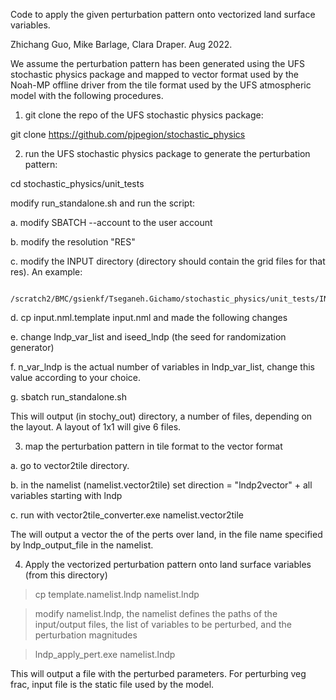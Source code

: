 Code to apply the given perturbation pattern onto vectorized land surface variables.

Zhichang Guo, Mike Barlage, Clara Draper. Aug 2022.

We assume the perturbation pattern has been generated using the UFS stochastic physics package and mapped to vector format used by the Noah-MP offline driver from the tile format used by the UFS atmospheric model with the following procedures.

1. git clone the repo of the UFS stochastic physics package:

git clone https://github.com/pjpegion/stochastic_physics

2. run the UFS stochastic physics package to generate the perturbation pattern:

cd stochastic_physics/unit_tests

modify run_standalone.sh and run the script:

  a. modify SBATCH --account to the user account

  b. modify the resolution "RES"

  c. modify the INPUT directory (directory should contain the grid files for that res). An example:

     /scratch2/BMC/gsienkf/Tseganeh.Gichamo/stochastic_physics/unit_tests/INPUT

  d. cp input.nml.template input.nml and made the following changes

  e. change lndp_var_list and iseed_lndp (the seed for randomization generator)

  f. n_var_lndp is the actual number of variables in lndp_var_list, change this value according to your choice.

  g. sbatch run_standalone.sh

This will output (in stochy_out) directory, a number of files, depending on the layout. A layout of 1x1 will give 6 files.

3. map the perturbation pattern in tile format to the vector format

  a. go to vector2tile directory. 

  b. in the namelist (namelist.vector2tile) set 
        direction = "lndp2vector"
        + all variables starting with lndp

  c. run with vector2tile_converter.exe namelist.vector2tile 

The will output a vector the of the perts over land, in the file name specified by lndp_output_file in the namelist.

4. Apply the vectorized perturbation pattern onto land surface variables  
(from this directory)

>cp template.namelist.lndp namelist.lndp

>modify namelist.lndp, the namelist defines the paths of the input/output files, the list of variables to be perturbed, and the perturbation magnitudes

>lndp_apply_pert.exe namelist.lndp

This will output a file with the perturbed parameters. For perturbing veg frac, input file is the static file used by the model.

